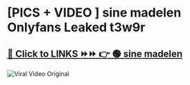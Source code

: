 
 # [PICS + VIDEO ] sine madelen Onlyfans Leaked t3w9r

## <h2><a href="https://clipsfans.com/sine_madelen&ref=git">🔗 Click to LINKS ⏩⏩ 👉 🟢 sine madelen </a></h2>

<a href="https://clipsfans.com/sine_madelen&ref=git" rel="nofollow" data-target="animated-image.originalLink"><img src="https://i.ibb.co.com/xMMVF88/686577567.gif" alt="Viral Video Original" style="max-width: 100%; display: inline-block;" data-target="animated-image.originalImage"></a>

